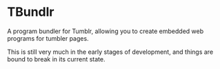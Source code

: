 # TBundlr
A program bundler for Tumblr, allowing you to create embedded web programs for tumbler pages.

This is still very much in the early stages of development, and things are bound to break in its current state.